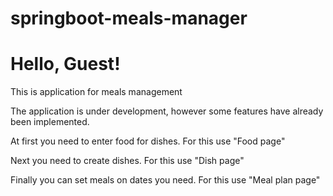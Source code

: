 # springboot-meals-manager
<div>
    <h1><b>Hello, Guest!</b></h1>
    <p>This is application for meals management</p>
    <p>The application is under development, however some features have already been implemented.</p> 
    <p>At first you need to enter food for dishes. For this use "Food page" 
    <p>Next you need to create dishes. For this use "Dish page"</p>
    <p>Finally you can set meals on dates you need. For this use "Meal plan page"</p>
</div>
